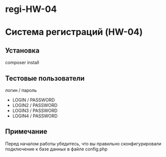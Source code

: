 # regi-HW-04
# Система регистраций (HW-04)

## Установка
composer install

## Тестовые пользователи
логин / пароль
- LOGIN / PASSWORD
- LOGIN2 / PASSWORD
- LOGIN3 / PASSWORD
- LOGIN4 / PASSWORD


## Примечание
Перед началом работы убедитесь, что вы правильно сконфигурировали подключение к базе данных в файле config.php
